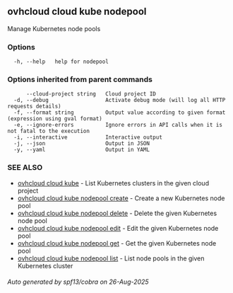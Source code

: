 ## ovhcloud cloud kube nodepool

Manage Kubernetes node pools

### Options

```
  -h, --help   help for nodepool
```

### Options inherited from parent commands

```
      --cloud-project string   Cloud project ID
  -d, --debug                  Activate debug mode (will log all HTTP requests details)
  -f, --format string          Output value according to given format (expression using gval format)
  -e, --ignore-errors          Ignore errors in API calls when it is not fatal to the execution
  -i, --interactive            Interactive output
  -j, --json                   Output in JSON
  -y, --yaml                   Output in YAML
```

### SEE ALSO

* [ovhcloud cloud kube](ovhcloud_cloud_kube.md)	 - List Kubernetes clusters in the given cloud project
* [ovhcloud cloud kube nodepool create](ovhcloud_cloud_kube_nodepool_create.md)	 - Create a new Kubernetes node pool
* [ovhcloud cloud kube nodepool delete](ovhcloud_cloud_kube_nodepool_delete.md)	 - Delete the given Kubernetes node pool
* [ovhcloud cloud kube nodepool edit](ovhcloud_cloud_kube_nodepool_edit.md)	 - Edit the given Kubernetes node pool
* [ovhcloud cloud kube nodepool get](ovhcloud_cloud_kube_nodepool_get.md)	 - Get the given Kubernetes node pool
* [ovhcloud cloud kube nodepool list](ovhcloud_cloud_kube_nodepool_list.md)	 - List node pools in the given Kubernetes cluster

###### Auto generated by spf13/cobra on 26-Aug-2025
